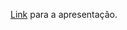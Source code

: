 [Link](https://docs.google.com/presentation/d/1ZryeWs9loTFpVr5DvmI-Hlz0OUjWx5tzl0VlkRFRpI0/edit?usp=sharing) para a apresentação.
